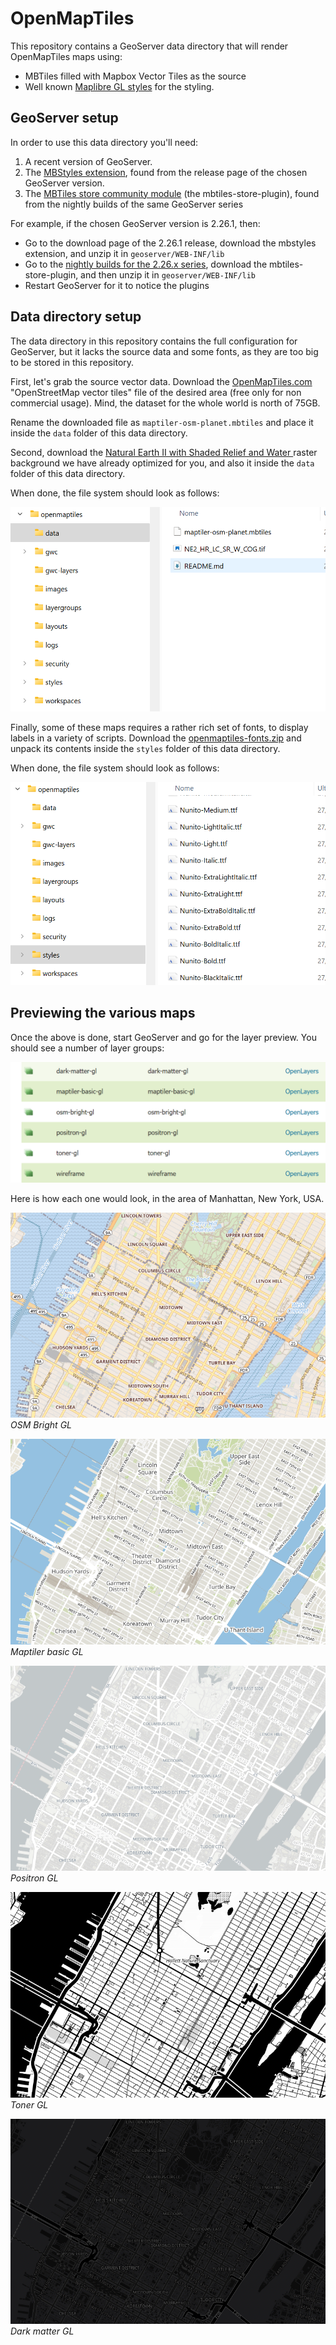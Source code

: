# OpenMapTiles

This repository contains a GeoServer data directory that will render OpenMapTiles maps using:
* MBTiles filled with Mapbox Vector Tiles as the source
* Well known [Maplibre GL styles](https://maplibre.org/maplibre-style-spec/) for the styling.

## GeoServer setup

In order to use this data directory you'll need:

1. A recent version of GeoServer.
2. The [MBStyles extension](https://docs.geoserver.org/stable/en/user/styling/mbstyle/installing.html), found from the release page of the chosen GeoServer version.
3. The [MBTiles store community module](https://docs.geoserver.org/stable/en/user/community/mbtiles/installing.html) (the mbtiles-store-plugin), found from the nightly builds of the same GeoServer series

For example, if the chosen GeoServer version is 2.26.1, then:
* Go to the download page of the 2.26.1 release, download the mbstyles extension, and unzip it in ``geoserver/WEB-INF/lib``
* Go to the [nightly builds for the 2.26.x series](https://build.geoserver.org/geoserver/2.26.x/community-latest/), download the mbtiles-store-plugin, and then unzip it in ``geoserver/WEB-INF/lib``
* Restart GeoServer for it to notice the plugins

## Data directory setup

The data directory in this repository contains the full configuration for GeoServer, but it lacks the source data and some fonts, as they are too big to be stored in this repository.

First, let's grab the source vector data. Download the [OpenMapTiles.com](https://openmaptiles.com/downloads/planet/) "OpenStreetMap vector tiles" file of the desired area (free only for non commercial usage).
Mind, the dataset for the whole world is north of 75GB.

Rename the downloaded file as ``maptiler-osm-planet.mbtiles`` and place it inside the ``data`` folder of this data directory.

Second, download the [Natural Earth II with Shaded Relief and Water
](https://www.dropbox.com/scl/fi/o6vj1qrsi7b9v7mu6tlf1/NE2_HR_LC_SR_W_COG.tif?rlkey=wgbd8yytqhdr8g5c7q5q74lry&st=dld4sb3e&dl=1) raster background we have already optimized for you, and also it inside the ``data`` folder of this data directory.

When done, the file system should look as follows:

![](images/data.png)

Finally, some of these maps requires a rather rich set of fonts, to display labels in a variety of scripts. Download the [openmaptiles-fonts.zip](https://www.dropbox.com/scl/fi/o6vj1qrsi7b9v7mu6tlf1/NE2_HR_LC_SR_W_COG.tif?rlkey=wgbd8yytqhdr8g5c7q5q74lry&st=bicwwybk&dl=1) and unpack its contents inside the ``styles`` folder of this data directory. 

When done, the file system should look as follows:

![](images/fonts.png)

## Previewing the various maps

Once the above is done, start GeoServer and go for the layer preview.
You should see a number of layer groups:

![](images/preview.png)

Here is how each one would look, in the area of Manhattan, New York, USA.

![OSM Bright GL](images/osm-bright-gl.png)<br/>
*OSM Bright GL*

![Maptiler basic GL](images/maptiler-basic-gl.png)<br/>
*Maptiler basic GL*

![Positron GL](images/positron-gl.png)<br/>
*Positron GL*

![Toner GL](images/toner-gl.png)<br/>
*Toner GL*

![Dark matter GL](images/dark-matter-gl.png)<br/>
*Dark matter GL*